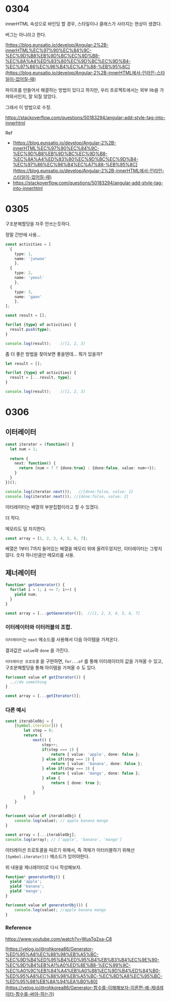 # 0304

innerHTML 속성으로 바인딩 할 경우, 스타일이나 클래스가 사라지는 현상이 생겼다.

버그는 아니라고 한다.

[https://blog.eunsatio.io/develop/Angular-2%2B-innerHTML%EC%97%90%EC%84%9C-%EC%9D%B8%EB%9D%BC%EC%9D%B8-%EC%8A%A4%ED%83%80%EC%9D%BC%EC%9D%B4-%EC%97%86%EC%96%B4%EC%A7%88-%EB%95%8C](https://blog.eunsatio.io/develop/Angular-2%2B-innerHTML에서-인라인-스타일이-없어질-때)



파이프를 만들어서 해결하는 방법이 있다고 하지만, 우리 프로젝트에서는 외부 lib을 가져와서인지, 잘 되질 않았다.

그래서 이 방법으로 수정.

https://stackoverflow.com/questions/50183294/angular-add-style-tag-into-innerhtml



Ref

-  [https://blog.eunsatio.io/develop/Angular-2%2B-innerHTML%EC%97%90%EC%84%9C-%EC%9D%B8%EB%9D%BC%EC%9D%B8-%EC%8A%A4%ED%83%80%EC%9D%BC%EC%9D%B4-%EC%97%86%EC%96%B4%EC%A7%88-%EB%95%8C](https://blog.eunsatio.io/develop/Angular-2%2B-innerHTML에서-인라인-스타일이-없어질-때)
- https://stackoverflow.com/questions/50183294/angular-add-style-tag-into-innerhtml



# 0305

구조분해할당을 자주 안쓰는듯하다.

정말 간만에 사용...

```typescript
const activities = [
  {
    type: 1,
    name: 'junwoo'
	},
  {
    type: 2,
    name: 'yeoul'
	},
  {
    type: 3,
    name: 'gaon'
	},
];

const result = [];

for(let {type} of activities) {
  result.push(type);
}

console.log(result);	//[1, 2, 3]
```

좀 더 좋은 방법을 찾아보면 좋을텐데... 뭐가 있을까?

```typescript
let result = [];

for(let {type} of activities) {
  result = [...result, type];
}

console.log(result);	//[1, 2, 3]
```



# 0306

## 이터레이터

```typescript
const iterator = (function() {
  let num = 1;
  
  return {
    next: function() {
      return (num > 7 ? {done:true} : {done:false, value: num++});
    }
  }
})();

console.log(iterator.next());	//{done:false, value: 1}
console.log(iterator.next()); //{done:false, value: 2}
```



이터레이터는 배열의 부분집합이라고 할 수 있겠다.

더 작다.

메모리도 덜 차지한다.

```typescript
const array = [1, 2, 3, 4, 5, 6, 7];
```

배열은 1부터 7까지 들어있는 배열을 메모리 위에 올려두었지만, 이터레이터는 그렇지 않다. 숫자 하나만큼만 메모리를 사용.



## 제너레이터

```typescript
function* getGenerator() {
  for(let i = 1; i <= 7; i++) {
    yield num;
  }
}

const array = [...getGenerator()];	//[1, 2, 3, 4, 5, 6, 7]
```

### 이터레이터와 이터러블의 조합.

`이터레이터`는 `next` 메소드를 사용해서 다음 아이템을 가져온다.

결과값은 `value`와 `done` 을 가진다. 

`이터레이션 프로토콜` 을 구현하면, `for...of` 를 통해 이터레이터의 값을 가져올 수 있고, 구조분해할당을 통해 아이템을 가져올 수 도 있다.

```typescript
for(const value of getIterator()) {
  ..//do something
}
```

```typescript
const array = [...getIterator()];
```

### 다른 예시

```typescript
const iterableObj = {
    [Symbol.iterator]() {
        let step = 0;
        return {
            next() {
                step++;
                if(step === 1) {
                    return { value: 'apple', done: false };
                } else if(step === 2) {
                    return { value: 'banana', done: false };
                } else if(step === 3) {
                    return { value: 'mango', done: false };
                } else {
                    return { done: true };
                }
            }
        }
    }
}

for(const value of iterableObj) {
    console.log(value);	// apple banana mango
}

const array = [...iterableObj];
console.log(array);	// ['apple', 'banana', 'mango']
```

이터레이션 프로토콜을 따르기 위해서, 즉 객체가 이터러블하기 위해선 `[Symbol.iterator]()` 메소드가 있어야한다.

 

위 내용을 제너레이터로 다시 작성해보자.

```typescript
function* generatorObj() {
  yield 'apple';
  yield 'banana';
  yield 'mango';
}

for(const value of generatorObj()) {
    console.log(value);	//apple banana mango
}
```





### Reference

https://www.youtube.com/watch?v=WusTq2xa-C8

[https://velog.io/@rohkorea86/Generator-%ED%95%A8%EC%88%98%EB%A5%BC-%EC%9D%B4%ED%95%B4%ED%95%B4%EB%B3%B4%EC%9E%90-%EC%9D%B4%EB%A1%A0%ED%8E%B8-%EC%99%9C-%EC%A0%9C%EB%84%A4%EB%A0%88%EC%9D%B4%ED%84%B0-%ED%95%A8%EC%88%98%EB%A5%BC-%EC%8D%A8%EC%95%BC-%ED%95%98%EB%8A%94%EA%B0%80](https://velog.io/@rohkorea86/Generator-함수를-이해해보자-이론편-왜-제네레이터-함수를-써야-하는가)